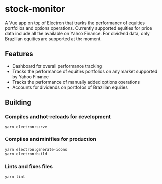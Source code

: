 # stock-monitor

A Vue app on top of Electron that tracks the performance of equities portfolios and options operations. Currently supported equities for price data include all the available on Yahoo Finance. For dividend data, only Brazilian equities are supported at the moment.

## Features

- Dashboard for overall performance tracking
- Tracks the performance of equities portfolios on any market supported by Yahoo Finance
- Tracks the performance of manually added options operations
- Accounts for dividends on portfolios of Brazilian equities

## Building

### Compiles and hot-reloads for development
```
yarn electron:serve
```

### Compiles and minifies for production
```
yarn electron:generate-icons
yarn electron:build
```

### Lints and fixes files
```
yarn lint
```
